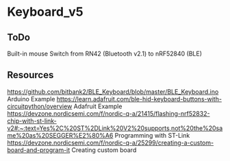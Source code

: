 # Keyboard_v5

## ToDo
Built-in mouse
Switch from RN42 (Bluetooth v2.1) to nRF52840 (BLE) 

## Resources
https://github.com/bitbank2/BLE_Keyboard/blob/master/BLE_Keyboard.ino Arduino Example
https://learn.adafruit.com/ble-hid-keyboard-buttons-with-circuitpython/overview Adafruit Example
https://devzone.nordicsemi.com/f/nordic-q-a/21415/flashing-nrf52832-chip-with-st-link-v2#:~:text=Yes%2C%20ST%2DLink%20V2%20supports,not%20the%20same%20as%20SEGGER%E2%80%A6 Programming with ST-Link
https://devzone.nordicsemi.com/f/nordic-q-a/25299/creating-a-custom-board-and-program-it Creating custom board 